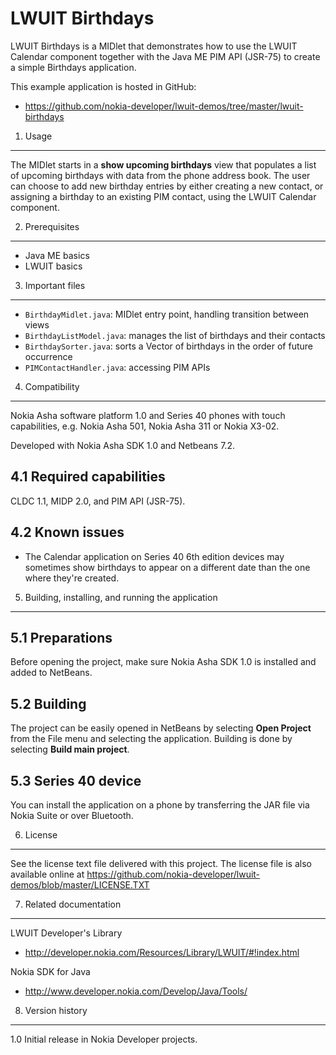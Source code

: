 LWUIT Birthdays
===============

LWUIT Birthdays is a MIDlet that demonstrates how to use the LWUIT Calendar 
component together with the Java ME PIM API (JSR-75) to create a simple 
Birthdays application.

This example application is hosted in GitHub:
* https://github.com/nokia-developer/lwuit-demos/tree/master/lwuit-birthdays

1. Usage
-------------------------------------------------------------------------------

The MIDlet starts in a **show upcoming birthdays** view that populates a list
of upcoming birthdays with data from the phone address book. The user can
choose to add new birthday entries by either creating a new contact, or 
assigning a birthday to an existing PIM contact, using the LWUIT Calendar
component.


2. Prerequisites
-------------------------------------------------------------------------------
* Java ME basics
* LWUIT basics


3. Important files
-------------------------------------------------------------------------------

* `BirthdayMidlet.java`: MIDlet entry point, handling transition between views
* `BirthdayListModel.java`: manages the list of birthdays and their contacts
* `BirthdaySorter.java`: sorts a Vector of birthdays in the order of future occurrence
* `PIMContactHandler.java`: accessing PIM APIs

4. Compatibility
-------------------------------------------------------------------------------

Nokia Asha software platform 1.0 and Series 40 phones with touch capabilities,
e.g. Nokia Asha 501, Nokia Asha 311 or Nokia X3-02.

Developed with Nokia Asha SDK 1.0 and Netbeans 7.2.

4.1 Required capabilities
-------------------------

CLDC 1.1, MIDP 2.0, and PIM API (JSR-75).

4.2 Known issues
----------------

* The Calendar application on Series 40 6th edition devices may sometimes show
  birthdays to appear on a different date than the one where they're created.


5. Building, installing, and running the application
-------------------------------------------------------------------------------

5.1 Preparations
----------------

Before opening the project, make sure Nokia Asha SDK 1.0 is installed and 
added to NetBeans.

5.2 Building
------------

The project can be easily opened in NetBeans by selecting **Open Project** from
the File menu and selecting the application. Building is done by selecting
**Build main project**.

5.3 Series 40 device
--------------------

You can install the application on a phone by transferring the JAR file
via Nokia Suite or over Bluetooth.


6. License
-------------------------------------------------------------------------------

See the license text file delivered with this project. The license file is also 
available online at 
https://github.com/nokia-developer/lwuit-demos/blob/master/LICENSE.TXT


7. Related documentation
-------------------------------------------------------------------------------

LWUIT Developer's Library
* http://developer.nokia.com/Resources/Library/LWUIT/#!index.html

Nokia SDK for Java
* http://www.developer.nokia.com/Develop/Java/Tools/


8. Version history
-------------------------------------------------------------------------------

1.0 Initial release in Nokia Developer projects.
